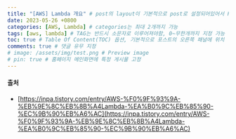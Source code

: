 ```yaml
---
title: "[AWS] Lambda 개요" # post의 layout이 기본적으로 post로 설정되어있어서 Front Matter에 따로 layout변수를 만들어 주지 않아도 됨
date: 2023-05-26 +0800
categories: [AWS, Lambda] # categories는 최대 2개까지 가능
tags: [aws, lambda] # TAG는 반드시 소문자로 이루어져야함, 0~무한개까지 지정 가능
toc: true # Table Of Content(TOC) 옵션, 기본적으로 포스트의 오른쪽 패널에 위치
comments: true # 댓글 유무 지정
# image: /assets/img/test.png # Preview image
# pin: true # 홈페이지 메인화면에 특정 게시물 고정
---
```


#### 출처
- [https://inpa.tistory.com/entry/AWS-%F0%9F%93%9A-%EB%9E%8C%EB%8B%A4Lambda-%EA%B0%9C%EB%85%90-%EC%9B%90%EB%A6%AC](https://inpa.tistory.com/entry/AWS-%F0%9F%93%9A-%EB%9E%8C%EB%8B%A4Lambda-%EA%B0%9C%EB%85%90-%EC%9B%90%EB%A6%AC)
